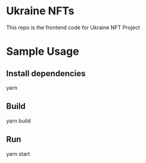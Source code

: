 # Ukraine NFTs
This repo is the frontend code for Ukraine NFT Project

# Sample Usage

## Install dependencies
yarn


## Build
yarn build


## Run
yarn start
